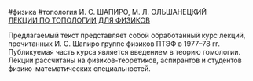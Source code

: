 #физика #топология
И. С. ШАПИРО, М. Л. ОЛЬШАНЕЦКИЙ  
[ЛЕКЦИИ ПО ТОПОЛОГИИ ДЛЯ ФИЗИКОВ](http://alexandr4784.narod.ru/shapirois.html)

Предлагаемый текст представляет собой обработанный курс лекций, прочитанных И. С. Шапиро группе физиков ПТЭФ в 1977–78 гг. Публикуемая часть курса является введением в теорию гомологии. Лекции рассчитаны на физиков-теоретиков, аспирантов и студентов физико-математических специальностей.

